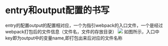 # entry和output配置的书写
entry的配置output的配置相对应，一个为指引webpack的入口文件，一个是经过webpack打包后的文件信息（文件名，文件的存放目录）
![]('./img/entry_1.jpg')
如图所示，入口中key即为output中的变量name,即打包出来后对应的文件名称